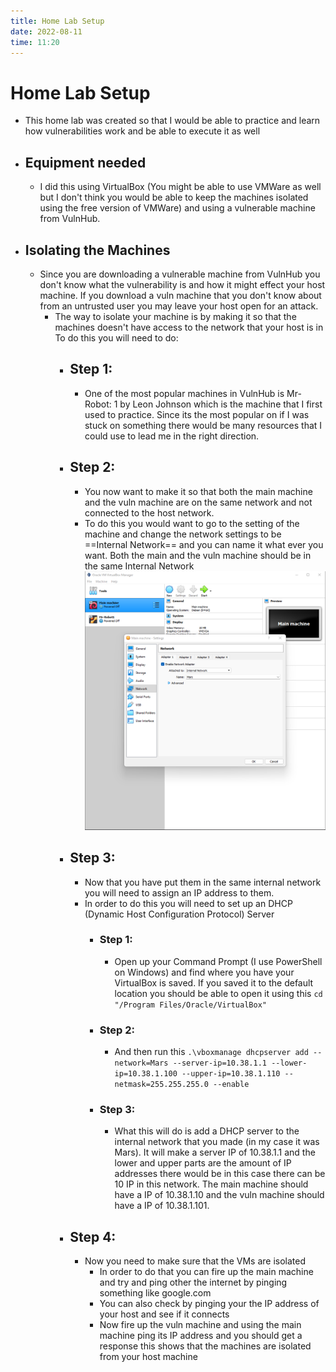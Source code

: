 ```yaml
---
title: Home Lab Setup
date: 2022-08-11
time: 11:20
---
```

# Home Lab Setup
- This home lab was created so that I would be able to practice and learn how vulnerabilities work and be able to execute it as well
- ## Equipment needed
	- I did this using VirtualBox (You might be able to use VMWare as well but I don't think you would be able to keep the machines isolated using the free version of VMWare) and using a vulnerable machine from VulnHub.
- ## Isolating the Machines
	- Since you are downloading a vulnerable machine from VulnHub you don't know what the vulnerability is and how it might effect your host machine. If you download a vuln machine that you don't know about from an untrusted user you may leave your host open for an attack.
		- The way to isolate your machine is by making it so that the machines doesn't have access to the network that your host is in To do this you will need to do:
			- ## Step 1:
				- One of the most popular machines in VulnHub is Mr-Robot: 1 by Leon Johnson which is the machine that I first used to practice. Since its the most popular on if I was stuck on something there would be many resources that I could use to lead me in the right direction.
			- ## Step 2:
				- You now want to make it so that both the main machine and the vuln machine are on the same network and not connected to the host network.
				- To do this you would want to go to the setting of the machine and change the network settings to be ==Internal Network== and you can name it what ever you want. Both the main and the vuln machine should be in the same Internal Network
				  ![700](Setting-Change.png)
			- ## Step 3:
				- Now that you have put them in the same internal network you will need to assign an IP address to them.
				- In order to do this you will need to set up an DHCP (Dynamic Host Configuration Protocol) Server
					- ### Step 1:
						- Open up your Command Prompt (I use PowerShell on Windows) and find where you have your VirtualBox is saved. If you saved it to the default location you should be able to open it using this `cd "/Program Files/Oracle/VirtualBox"` 
					- ### Step 2:
						- And then run this `.\vboxmanage dhcpserver add --network=Mars --server-ip=10.38.1.1 --lower-ip=10.38.1.100 --upper-ip=10.38.1.110 --netmask=255.255.255.0 --enable` 
					- ### Step 3:
						- What this will do is add a DHCP server to the internal network that you made (in my case it was Mars). It will make a server IP of 10.38.1.1 and the lower and upper parts are the amount of IP addresses there would be in this case there can be 10 IP in this network. The main machine should have a IP of 10.38.1.10 and the vuln machine should have a IP of 10.38.1.101.
			- ## Step 4:
				- Now you need to make sure that the VMs are isolated
					- In order to do that you can fire up the main machine and try and ping other the internet by pinging something like google.com
					- You can also check by pinging your the IP address of your host and see if it connects
					- Now fire up the vuln machine and using the main machine ping its IP address and you should get a response this shows that the machines are isolated from your host machine
